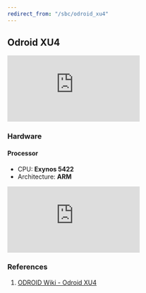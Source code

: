 ```yaml
---
redirect_from: "/sbc/odroid_xu4"
---
```


## Odroid XU4

![Odroid XU4](https://wiki.odroid.com/lib/exe/fetch.php?tok=ad1940&media=https%3A%2F%2Fdn.odroid.com%2Fhomebackup%2F%2F201506171531272562.jpg)

### Hardware

#### Processor

- CPU: **Exynos 5422**
- Architecture: **ARM**

![Exynos 5422 structure](https://wiki.odroid.com/lib/exe/fetch.php?w=900&tok=effd4c&media=https%3A%2F%2Fdn.odroid.com%2Fhomebackup%2F201506191222574523.png)


### References

1. [ODROID Wiki - Odroid XU4](https://wiki.odroid.com/odroid-xu4/odroid-xu4)